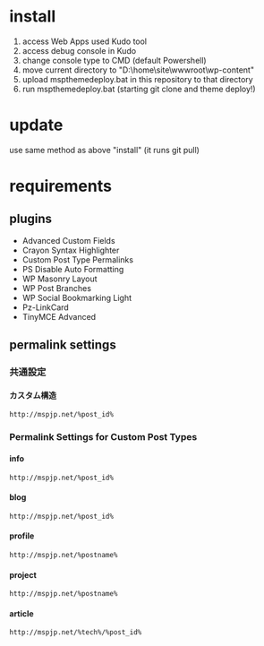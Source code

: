 # install
1. access Web Apps used Kudo tool
1. access debug console in Kudo
1. change console type to CMD (default Powershell)
1. move current directory to "D:\home\site\wwwroot\wp-content"
1. upload mspthemedeploy.bat in this repository to that directory
1. run mspthemedeploy.bat (starting git clone and theme deploy!)

# update
use same method as above "install" (it runs git pull)

# requirements

## plugins

- Advanced Custom Fields
- Crayon Syntax Highlighter
- Custom Post Type Permalinks
- PS Disable Auto Formatting
- WP Masonry Layout
- WP Post Branches
- WP Social Bookmarking Light
- Pz-LinkCard
- TinyMCE Advanced

## permalink settings

### 共通設定

#### カスタム構造
```
http://mspjp.net/%post_id%
```

### Permalink Settings for Custom Post Types

#### info
```
http://mspjp.net/%post_id%
```

#### blog
```
http://mspjp.net/%post_id%
```

#### profile
```
http://mspjp.net/%postname%
```

#### project
```
http://mspjp.net/%postname%
```

#### article
```
http://mspjp.net/%tech%/%post_id%
```
